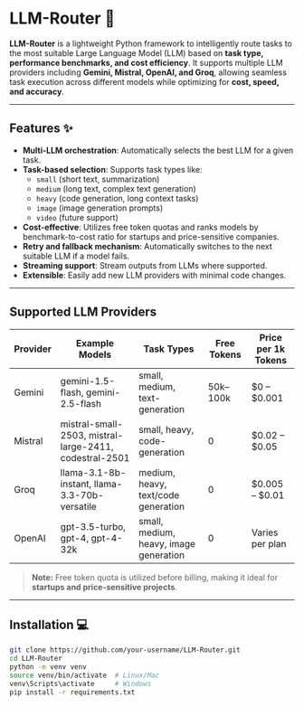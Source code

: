 # LLM-Router 🚀

**LLM-Router** is a lightweight Python framework to intelligently route tasks to the most suitable Large Language Model (LLM) based on **task type, performance benchmarks, and cost efficiency**. It supports multiple LLM providers including **Gemini, Mistral, OpenAI, and Groq**, allowing seamless task execution across different models while optimizing for **cost, speed, and accuracy**.

---

## Features ✨

- **Multi-LLM orchestration**: Automatically selects the best LLM for a given task.
- **Task-based selection**: Supports task types like:
  - `small` (short text, summarization)
  - `medium` (long text, complex text generation)
  - `heavy` (code generation, long context tasks)
  - `image` (image generation prompts)
  - `video` (future support)
- **Cost-effective**: Utilizes free token quotas and ranks models by benchmark-to-cost ratio for startups and price-sensitive companies.
- **Retry and fallback mechanism**: Automatically switches to the next suitable LLM if a model fails.
- **Streaming support**: Stream outputs from LLMs where supported.
- **Extensible**: Easily add new LLM providers with minimal code changes.

---

## Supported LLM Providers

| Provider | Example Models | Task Types | Free Tokens | Price per 1k Tokens |
|----------|----------------|------------|------------|-------------------|
| Gemini   | gemini-1.5-flash, gemini-2.5-flash | small, medium, text-generation | 50k–100k | $0 – $0.001 |
| Mistral  | mistral-small-2503, mistral-large-2411, codestral-2501 | small, heavy, code-generation | 0 | $0.02 – $0.05 |
| Groq     | llama-3.1-8b-instant, llama-3.3-70b-versatile | medium, heavy, text/code generation | 0 | $0.005 – $0.01 |
| OpenAI   | gpt-3.5-turbo, gpt-4, gpt-4-32k | small, medium, heavy, image generation | 0 | Varies per plan |

> **Note:** Free token quota is utilized before billing, making it ideal for **startups and price-sensitive projects**.

---

## Installation 💻

```bash
git clone https://github.com/your-username/LLM-Router.git
cd LLM-Router
python -m venv venv
source venv/bin/activate  # Linux/Mac
venv\Scripts\activate     # Windows
pip install -r requirements.txt

